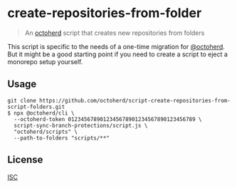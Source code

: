 # create-repositories-from-folder

> An [octoherd](https://github.com/octoherd) script that creates new repositories from folders

This script is specific to the needs of a one-time migration for [@octoherd](https://github.com/octoherd). But it might be a good starting point if you need to create a script to eject a monorepo setup yourself.

## Usage

```
git clone https://github.com/octoherd/script-create-repositories-from-script-folders.git
$ npx @octoherd/cli \
  --octoherd-token 0123456789012345678901234567890123456789 \
  script-sync-branch-protections/script.js \
  "octoherd/scripts" \
  --path-to-folders "scripts/**"
```

## License

[ISC](LICENSE.md)
